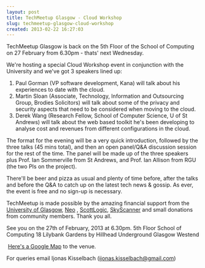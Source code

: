 ```yaml
---
layout: post
title: TechMeetup Glasgow - Cloud Workshop
slug: techmeetup-glasgow-cloud-workshop
created: 2013-02-22 16:27:03
---
```


TechMeetup Glasgow is back on the 5th Floor of the School of Computing on 27 February from 6.30pm - thats' next Wednesday.

We're hosting a special Cloud Workshop event in conjunction with the University and we've got 3 speakers lined up:

<ol>
<li>Paul Gorman (VP software development, Kana) will talk about his experiences to date with the cloud.</li>
<li>Martin Sloan (Associate, Technology, Information and Outsourcing Group, Brodies Solicitors) will talk about some of the privacy and security aspects that need to be considered when moving to the cloud.</li>
<li>Derek Wang (Research Fellow, School of Computer Science, U of St Andrews) will talk about the web based toolkit he's been developing to analyse cost and revenues from different configurations in the cloud.</li>
</ol>

The format for the evening will be a very quick introduction, followed by the three talks (45 mins total), and then an open panel/Q&amp;A discussion session for the rest of the time. The panel will be made up of the three speakers plus Prof. Ian Sommerville from St Andrews, and Prof. Ian Allison from RGU (the two PIs on the project).

There'll be beer and pizza as usual and plenty of time before, after the talks and before the Q&amp;A to catch up on the latest tech news &amp; gossip. As ever, the event is free and no sign-up is necessary.

TechMeetup is made possible by the amazing financial support from the <a href="http://www.gla.ac.uk/">University of Glasgow</a>, <a href="http://http://www.neo.com/offices/uk/">Neo</a> , <a href="http://www.scottlogic.co.uk/">ScottLogic</a>, <a href="http://www.skyscanner.net">SkyScanner</a> and small donations from community members. Thank you all.

See you on the 27th of February, 2013 at 6.30pm.
5th Floor
School of Computing
18 Lilybank Gardens
by Hillhead Underground
Glasgow Westend


&nbsp;<a href="http://g.co/maps/n8zmn">Here's a Google Map</a> to the venue.


For queries email Ijonas Kisselbach (ijonas.kisselbach@gmail.com)
